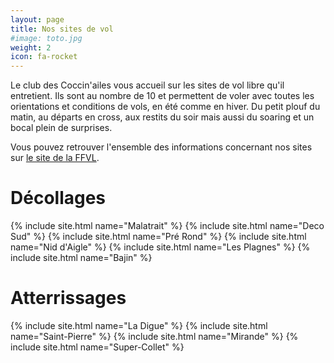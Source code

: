 ```yaml
---
layout: page
title: Nos sites de vol
#image: toto.jpg
weight: 2
icon: fa-rocket
---
```

Le club des Coccin'ailes vous accueil sur les sites de vol libre qu'il entretient. Ils sont au nombre de 10 et permettent de voler avec toutes les orientations et conditions de vols, en été comme en hiver. Du petit plouf du matin, au départs en cross, aux restits du soir mais aussi du soaring et un bocal plein de surprises.

Vous pouvez retrouver l'ensemble des informations concernant nos sites sur [le site de la FFVL](http://federation.ffvl.fr/sites_pratique/voir/682).
# Décollages
<section class="posts">
{% include site.html name="Malatrait" %}
{% include site.html name="Deco Sud" %}
{% include site.html name="Pré Rond" %}
{% include site.html name="Nid d'Aigle" %}
{% include site.html name="Les Plagnes" %}
{% include site.html name="Bajin" %}
</section>

# Atterrissages
<section class="posts">
{% include site.html name="La Digue" %}
{% include site.html name="Saint-Pierre" %}
{% include site.html name="Mirande" %}
{% include site.html name="Super-Collet" %}
</section>
